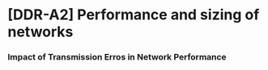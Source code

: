 # [DDR-A2] Performance and sizing of networks 
### Impact of Transmission Erros in Network  Performance

